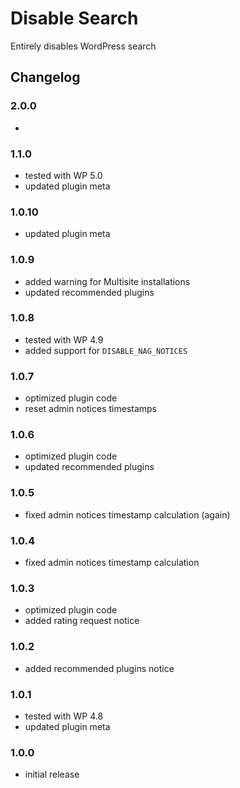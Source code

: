 # Disable Search

Entirely disables WordPress search

## Changelog

### 2.0.0
- 

### 1.1.0
- tested with WP 5.0
- updated plugin meta

### 1.0.10
- updated plugin meta

### 1.0.9
- added warning for Multisite installations
- updated recommended plugins

### 1.0.8
- tested with WP 4.9
- added support for `DISABLE_NAG_NOTICES`

### 1.0.7
- optimized plugin code
- reset admin notices timestamps

### 1.0.6
- optimized plugin code
- updated recommended plugins

### 1.0.5
- fixed admin notices timestamp calculation (again)

### 1.0.4
- fixed admin notices timestamp calculation

### 1.0.3
- optimized plugin code
- added rating request notice

### 1.0.2
- added recommended plugins notice

### 1.0.1
- tested with WP 4.8
- updated plugin meta

### 1.0.0
- initial release
